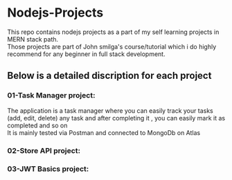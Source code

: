 # Nodejs-Projects

This repo contains nodejs projects as a part of my self learning projects in MERN stack path.<br/>
Those projects are part of John smilga's course/tutorial which i do highly recommend for any beginner in full stack development.

## Below is a detailed discription for each project

### 01-Task Manager project:

The application is a task manager where you can easily track your tasks (add, edit, delete) any task and after completing it , you can easily mark it as completed and so on
<br/>
It is mainly tested via Postman and connected to MongoDb on Atlas

### 02-Store API project:

### 03-JWT Basics project:
